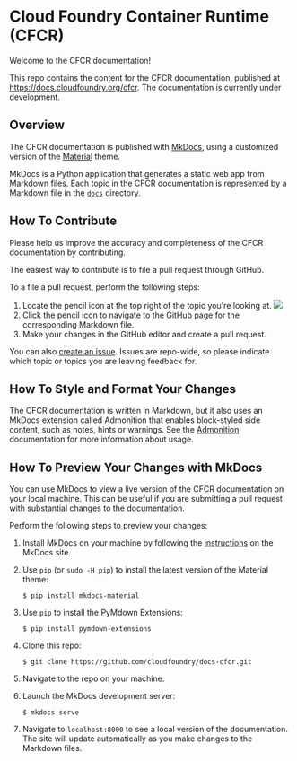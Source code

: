 # Cloud Foundry Container Runtime (CFCR)

Welcome to the CFCR documentation!

This repo contains the content for the CFCR documentation, published at https://docs.cloudfoundry.org/cfcr. The documentation is currently under development.

## Overview

The CFCR documentation is published with [MkDocs](http://www.mkdocs.org/), using a customized version of the [Material](https://github.com/squidfunk/mkdocs-material) theme.

MkDocs is a Python application that generates a static web app from Markdown files. Each topic in the CFCR documentation is represented by a Markdown file in the [`docs`](https://github.com/cloudfoundry/docs-cfcr/tree/master/docs) directory.

## How To Contribute

Please help us improve the accuracy and completeness of the CFCR documentation by contributing.

The easiest way to contribute is to file a pull request through GitHub.

To a file a pull request, perform the following steps:

1. Locate the pencil icon at the top right of the topic you're looking at.
	![](readme.png)
1. Click the pencil icon to navigate to the GitHub page for the corresponding Markdown file.
1. Make your changes in the GitHub editor and create a pull request.

You can also [create an issue](https://github.com/cloudfoundry/docs-cfcr/issues/new). Issues are repo-wide, so please indicate which topic or topics you are leaving feedback for.

## How To Style and Format Your Changes

The CFCR documentation is written in Markdown, but it also uses an MkDocs extension called Admonition that enables block-styled side content, such as notes, hints or warnings. See the [Admonition](https://squidfunk.github.io/mkdocs-material/extensions/admonition/) documentation for more information about usage.

## How To Preview Your Changes with MkDocs

You can use MkDocs to view a live version of the CFCR documentation on your local machine. This can be useful if you are submitting a pull request with substantial changes to the documentation.

Perform the following steps to preview your changes:

1. Install MkDocs on your machine by following the [instructions](http://www.mkdocs.org/#installation) on the MkDocs site.
1. Use `pip` (or `sudo -H pip`) to install the latest version of the Material theme:

	`$ pip install mkdocs-material`
	
1. Use `pip` to install the PyMdown Extensions:

	`$ pip install pymdown-extensions`
	
1. Clone this repo:

	`$ git clone https://github.com/cloudfoundry/docs-cfcr.git`
	
1. Navigate to the repo on your machine.
1. Launch the MkDocs development server:

	`$ mkdocs serve`
	
1. Navigate to `localhost:8000` to see a local version of the documentation. The site will update automatically as you make changes to the Markdown files.
